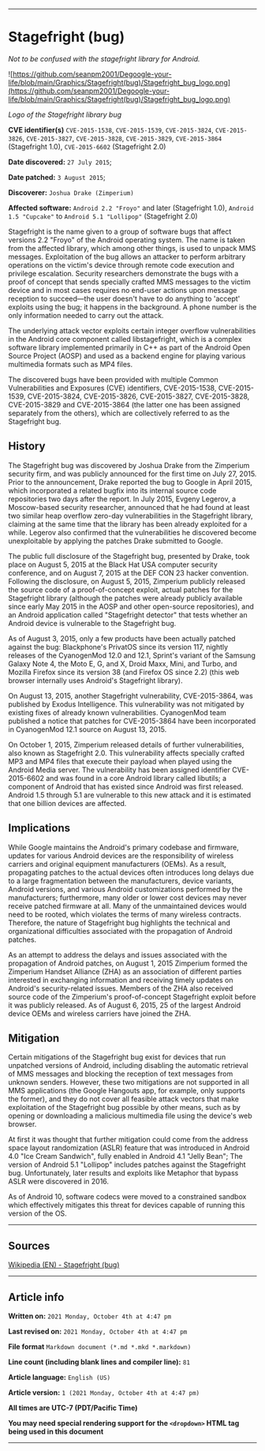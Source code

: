 
***

# Stagefright (bug)

_Not to be confused with the stagefright library for Android._

![https://github.com/seanpm2001/Degoogle-your-life/blob/main/Graphics/Stagefright(bug)/Stagefright_bug_logo.png](https://github.com/seanpm2001/Degoogle-your-life/blob/main/Graphics/Stagefright(bug)/Stagefright_bug_logo.png)

_Logo of the Stagefright library bug_

**CVE identifier(s)**	`CVE-2015-1538`, `CVE-2015-1539`, `CVE-2015-3824`, `CVE-2015-3826`, `CVE-2015-3827`, `CVE-2015-3828`, `CVE-2015-3829`, `CVE-2015-3864` (Stagefright 1.0), `CVE-2015-6602` (Stagefright 2.0)

**Date discovered:**	`27 July 2015`;

**Date patched:**	`3 August 2015`;

**Discoverer:**	`Joshua Drake (Zimperium)`

**Affected software:**	`Android 2.2 "Froyo"` and later (Stagefright 1.0), `Android 1.5 "Cupcake"` to `Android 5.1 "Lollipop"` (Stagefright 2.0)

Stagefright is the name given to a group of software bugs that affect versions 2.2 "Froyo" of the Android operating system. The name is taken from the affected library, which among other things, is used to unpack MMS messages. Exploitation of the bug allows an attacker to perform arbitrary operations on the victim's device through remote code execution and privilege escalation. Security researchers demonstrate the bugs with a proof of concept that sends specially crafted MMS messages to the victim device and in most cases requires no end-user actions upon message reception to succeed—the user doesn't have to do anything to 'accept' exploits using the bug; it happens in the background. A phone number is the only information needed to carry out the attack.

The underlying attack vector exploits certain integer overflow vulnerabilities in the Android core component called libstagefright, which is a complex software library implemented primarily in C++ as part of the Android Open Source Project (AOSP) and used as a backend engine for playing various multimedia formats such as MP4 files.

The discovered bugs have been provided with multiple Common Vulnerabilities and Exposures (CVE) identifiers, CVE-2015-1538, CVE-2015-1539, CVE-2015-3824, CVE-2015-3826, CVE-2015-3827, CVE-2015-3828, CVE-2015-3829 and CVE-2015-3864 (the latter one has been assigned separately from the others), which are collectively referred to as the Stagefright bug.

## History

The Stagefright bug was discovered by Joshua Drake from the Zimperium security firm, and was publicly announced for the first time on July 27, 2015. Prior to the announcement, Drake reported the bug to Google in April 2015, which incorporated a related bugfix into its internal source code repositories two days after the report. In July 2015, Evgeny Legerov, a Moscow-based security researcher, announced that he had found at least two similar heap overflow zero-day vulnerabilities in the Stagefright library, claiming at the same time that the library has been already exploited for a while. Legerov also confirmed that the vulnerabilities he discovered become unexploitable by applying the patches Drake submitted to Google.

The public full disclosure of the Stagefright bug, presented by Drake, took place on August 5, 2015 at the Black Hat USA computer security conference, and on August 7, 2015 at the DEF CON 23 hacker convention. Following the disclosure, on August 5, 2015, Zimperium publicly released the source code of a proof-of-concept exploit, actual patches for the Stagefright library (although the patches were already publicly available since early May 2015 in the AOSP and other open-source repositories), and an Android application called "Stagefright detector" that tests whether an Android device is vulnerable to the Stagefright bug.

As of August 3, 2015, only a few products have been actually patched against the bug: Blackphone's PrivatOS since its version 117, nightly releases of the CyanogenMod 12.0 and 12.1, Sprint's variant of the Samsung Galaxy Note 4, the Moto E, G, and X, Droid Maxx, Mini, and Turbo, and Mozilla Firefox since its version 38 (and Firefox OS since 2.2) (this web browser internally uses Android's Stagefright library).

On August 13, 2015, another Stagefright vulnerability, CVE-2015-3864, was published by Exodus Intelligence. This vulnerability was not mitigated by existing fixes of already known vulnerabilities. CyanogenMod team published a notice that patches for CVE-2015-3864 have been incorporated in CyanogenMod 12.1 source on August 13, 2015.

On October 1, 2015, Zimperium released details of further vulnerabilities, also known as Stagefright 2.0. This vulnerability affects specially crafted MP3 and MP4 files that execute their payload when played using the Android Media server. The vulnerability has been assigned identifier CVE-2015-6602 and was found in a core Android library called libutils; a component of Android that has existed since Android was first released. Android 1.5 through 5.1 are vulnerable to this new attack and it is estimated that one billion devices are affected.

## Implications

While Google maintains the Android's primary codebase and firmware, updates for various Android devices are the responsibility of wireless carriers and original equipment manufacturers (OEMs). As a result, propagating patches to the actual devices often introduces long delays due to a large fragmentation between the manufacturers, device variants, Android versions, and various Android customizations performed by the manufacturers; furthermore, many older or lower cost devices may never receive patched firmware at all. Many of the unmaintained devices would need to be rooted, which violates the terms of many wireless contracts. Therefore, the nature of Stagefright bug highlights the technical and organizational difficulties associated with the propagation of Android patches.

As an attempt to address the delays and issues associated with the propagation of Android patches, on August 1, 2015 Zimperium formed the Zimperium Handset Alliance (ZHA) as an association of different parties interested in exchanging information and receiving timely updates on Android's security-related issues. Members of the ZHA also received source code of the Zimperium's proof-of-concept Stagefright exploit before it was publicly released. As of August 6, 2015, 25 of the largest Android device OEMs and wireless carriers have joined the ZHA.

## Mitigation

Certain mitigations of the Stagefright bug exist for devices that run unpatched versions of Android, including disabling the automatic retrieval of MMS messages and blocking the reception of text messages from unknown senders. However, these two mitigations are not supported in all MMS applications (the Google Hangouts app, for example, only supports the former), and they do not cover all feasible attack vectors that make exploitation of the Stagefright bug possible by other means, such as by opening or downloading a malicious multimedia file using the device's web browser.

At first it was thought that further mitigation could come from the address space layout randomization (ASLR) feature that was introduced in Android 4.0 "Ice Cream Sandwich", fully enabled in Android 4.1 "Jelly Bean"; The version of Android 5.1 "Lollipop" includes patches against the Stagefright bug. Unfortunately, later results and exploits like Metaphor that bypass ASLR were discovered in 2016.

As of Android 10, software codecs were moved to a constrained sandbox which effectively mitigates this threat for devices capable of running this version of the OS.

***

## Sources

[Wikipedia (EN) - Stagefright (bug)](https://en.wikipedia.org/wiki/Stagefright_(bug))

***

## Article info

**Written on:** `2021 Monday, October 4th at 4:47 pm`

**Last revised on:** `2021 Monday, October 4th at 4:47 pm`

**File format** `Markdown document (*.md *.mkd *.markdown)`

**Line count (including blank lines and compiler line):** `81`

**Article language:** `English (US)`

**Article version:** `1 (2021 Monday, October 4th at 4:47 pm)`

**All times are UTC-7 (PDT/Pacific Time)**

**You may need special rendering support for the `<dropdown>` HTML tag being used in this document**

***

